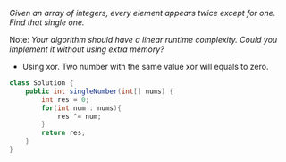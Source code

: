 
 *Given an array of integers, every element appears twice except for one. Find that single one.*
  
 Note:
 *Your algorithm should have a linear runtime complexity. Could you implement it without using extra memory?*

- Using xor. Two number with the same value xor will equals to zero.

```java
class Solution {
    public int singleNumber(int[] nums) {
        int res = 0;
        for(int num : nums){
            res ^= num;
        }
        return res;
    }
}
```
